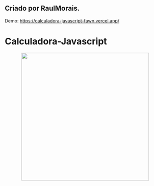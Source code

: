 ## Criado por RaulMorais.

Demo: https://calculadora-javascript-fawn.vercel.app/

# Calculadora-Javascript

<div align="center">
<img src="https://user-images.githubusercontent.com/95720726/151663398-cdc9f2dd-2010-46fa-90d0-4bc0359eac4f.png" width="400px" />
</div>


